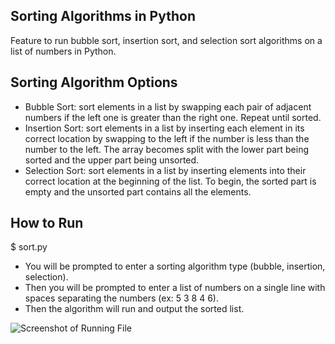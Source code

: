 ## Sorting Algorithms in Python
Feature to run bubble sort, insertion sort, and selection sort algorithms on a list of numbers in Python. 

## Sorting Algorithm Options
- Bubble Sort: sort elements in a list by swapping each pair of adjacent numbers if the left one is greater than the right one. Repeat until sorted.
- Insertion Sort: sort elements in a list by inserting each element in its correct location by swapping to the left if the number is less than the number to the left. The array becomes split with the lower part being sorted and the upper part being unsorted.
- Selection Sort: sort elements in a list by inserting elements into their correct location at the beginning of the list. To begin, the sorted part is empty and the unsorted part contains all the elements.

## How to Run
$ sort.py
- You will be prompted to enter a sorting algorithm type (bubble, insertion, selection). 
- Then you will be prompted to enter a list of numbers on a single line with spaces separating the numbers (ex: 5 3 8 4 6). 
- Then the algorithm will run and output the sorted list.

![Screenshot of Running File](screenshot_results.PNG)
